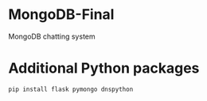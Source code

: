 # MongoDB-Final
MongoDB chatting system

# Additional Python packages
```pip install flask pymongo dnspython```  
